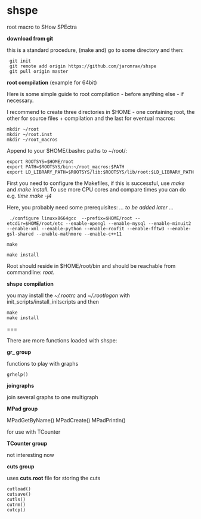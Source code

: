 shspe
=====

root macro to SHow SPEctra

**download from git**

this is a standard procedure, (make and) go to some directory and then:
```
 git init
 git remote add origin https://github.com/jaromrax/shspe
 git pull origin master
```


**root compilation**  (example for 64bit)

Here is some simple guide to root compilation - before anything else - if necessary.

I recommend to create three directories in $HOME - one containing root, the other for source files + compilation 
and the last for eventual macros:
```
mkdir ~/root
mkdir ~/root.inst
mkdir ~/root_macros
```

Append to your  $HOME/.bashrc paths to ~/root/:  
```
export ROOTSYS=$HOME/root
export PATH=$ROOTSYS/bin:~/root_macros:$PATH
export LD_LIBRARY_PATH=$ROOTSYS/lib:$ROOTSYS/lib/root:$LD_LIBRARY_PATH
```

First you need to configure the Makefiles, if this is successful, use *make* and *make install*. To use more CPU cores and compare times you can do e.g. *time make -j4*

Here, you probably need some prerequisites: *... to be added later ...*
```
 ./configure linuxx8664gcc  --prefix=$HOME/root --etcdir=$HOME/root/etc --enable-opengl --enable-mysql --enable-minuit2 --enable-xml --enable-python --enable-roofit --enable-fftw3 --enable-gsl-shared --enable-mathmore --enable-c++11 

make

make install
```
Root should reside in $HOME/root/bin and should be reachable from commandline: *root*.




**shspe compilation**

you may install the *~/.rootrc* and *~/.rootlogon* with
	init_scripts/install_initscripts 
and then 
```
make 
make install
```


===

There are more functions loaded with shspe:



**gr_  group**

functions to play with graphs
```
grhelp()
```

**joingraphs**

join several graphs to one multigraph

**MPad  group**

MPadGetByName()
MPadCreate()
MPadPrintIn()

for use with TCounter



**TCounter  group**

not interesting now



**cuts  group**

uses **cuts.root** file for storing the cuts
```
cutload()
cutsave()
cutls()
cutrm()
cutcp()
```
